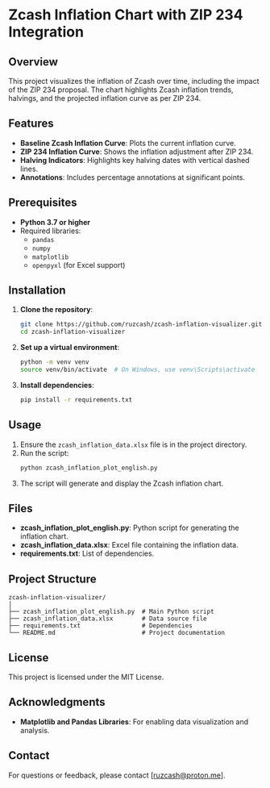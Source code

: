 
# Zcash Inflation Chart with ZIP 234 Integration

## Overview
This project visualizes the inflation of Zcash over time, including the impact of the ZIP 234 proposal. The chart highlights Zcash inflation trends, halvings, and the projected inflation curve as per ZIP 234.

## Features
- **Baseline Zcash Inflation Curve**: Plots the current inflation curve.
- **ZIP 234 Inflation Curve**: Shows the inflation adjustment after ZIP 234.
- **Halving Indicators**: Highlights key halving dates with vertical dashed lines.
- **Annotations**: Includes percentage annotations at significant points.

## Prerequisites
- **Python 3.7 or higher**
- Required libraries:
  - `pandas`
  - `numpy`
  - `matplotlib`
  - `openpyxl` (for Excel support)

## Installation

1. **Clone the repository**:
   ```bash
   git clone https://github.com/ruzcash/zcash-inflation-visualizer.git
   cd zcash-inflation-visualizer
   ```

2. **Set up a virtual environment**:
   ```bash
   python -m venv venv
   source venv/bin/activate  # On Windows, use venv\Scripts\activate
   ```

3. **Install dependencies**:
   ```bash
   pip install -r requirements.txt
   ```

## Usage
1. Ensure the `zcash_inflation_data.xlsx` file is in the project directory.
2. Run the script:
   ```bash
   python zcash_inflation_plot_english.py
   ```
3. The script will generate and display the Zcash inflation chart.

## Files
- **zcash_inflation_plot_english.py**: Python script for generating the inflation chart.
- **zcash_inflation_data.xlsx**: Excel file containing the inflation data.
- **requirements.txt**: List of dependencies.

## Project Structure
```
zcash-inflation-visualizer/
│
├── zcash_inflation_plot_english.py  # Main Python script
├── zcash_inflation_data.xlsx        # Data source file
├── requirements.txt                 # Dependencies
└── README.md                        # Project documentation
```

## License
This project is licensed under the MIT License.

## Acknowledgments
- **Matplotlib and Pandas Libraries**: For enabling data visualization and analysis.

## Contact
For questions or feedback, please contact [ruzcash@proton.me].
